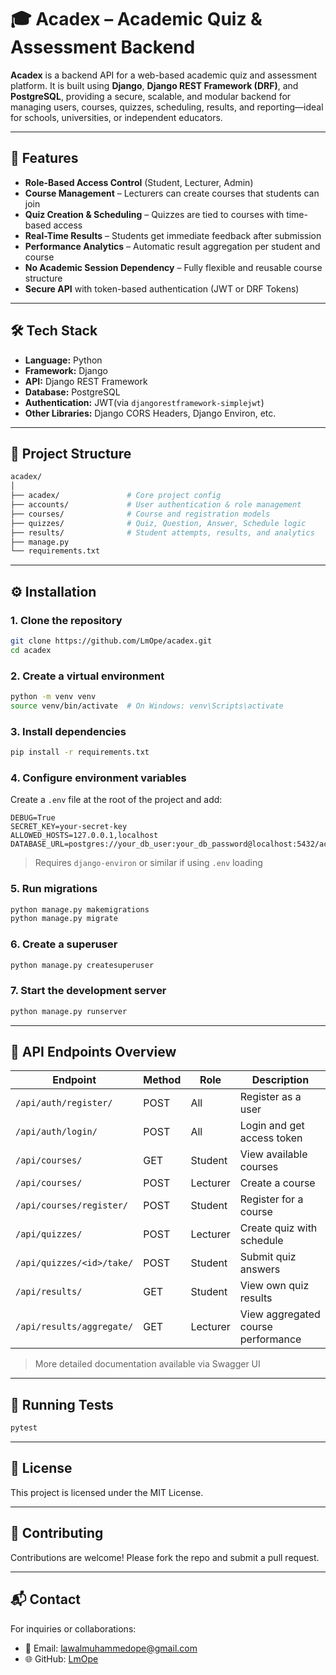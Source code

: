 # 🎓 Acadex – Academic Quiz & Assessment Backend

**Acadex** is a backend API for a web-based academic quiz and assessment platform. It is built using **Django**, **Django REST Framework (DRF)**, and **PostgreSQL**, providing a secure, scalable, and modular backend for managing users, courses, quizzes, scheduling, results, and reporting—ideal for schools, universities, or independent educators.

---

## 🚀 Features

- **Role-Based Access Control** (Student, Lecturer, Admin)
- **Course Management** – Lecturers can create courses that students can join
- **Quiz Creation & Scheduling** – Quizzes are tied to courses with time-based access
- **Real-Time Results** – Students get immediate feedback after submission
- **Performance Analytics** – Automatic result aggregation per student and course
- **No Academic Session Dependency** – Fully flexible and reusable course structure
- **Secure API** with token-based authentication (JWT or DRF Tokens)

---

## 🛠️ Tech Stack

- **Language:** Python
- **Framework:** Django
- **API:** Django REST Framework
- **Database:** PostgreSQL
- **Authentication:** JWT(via `djangorestframework-simplejwt`)
- **Other Libraries:** Django CORS Headers, Django Environ, etc.

---

## 📁 Project Structure

```bash
acadex/
│
├── acadex/               # Core project config
├── accounts/             # User authentication & role management
├── courses/              # Course and registration models
├── quizzes/              # Quiz, Question, Answer, Schedule logic
├── results/              # Student attempts, results, and analytics
├── manage.py
└── requirements.txt
````

---

## ⚙️ Installation

### 1. Clone the repository

```bash
git clone https://github.com/LmOpe/acadex.git
cd acadex
```

### 2. Create a virtual environment

```bash
python -m venv venv
source venv/bin/activate  # On Windows: venv\Scripts\activate
```

### 3. Install dependencies

```bash
pip install -r requirements.txt
```

### 4. Configure environment variables

Create a `.env` file at the root of the project and add:

```env
DEBUG=True
SECRET_KEY=your-secret-key
ALLOWED_HOSTS=127.0.0.1,localhost
DATABASE_URL=postgres://your_db_user:your_db_password@localhost:5432/acadex_db
```

> Requires `django-environ` or similar if using `.env` loading

### 5. Run migrations

```bash
python manage.py makemigrations
python manage.py migrate
```

### 6. Create a superuser

```bash
python manage.py createsuperuser
```

### 7. Start the development server

```bash
python manage.py runserver
```
---

## 📡 API Endpoints Overview

| Endpoint                  | Method | Role     | Description                        |
| ------------------------- | ------ | -------- | ---------------------------------- |
| `/api/auth/register/`     | POST   | All      | Register as a user
| `/api/auth/login/`        | POST   | All      | Login and get access token         |
| `/api/courses/`           | GET    | Student  | View available courses             |
| `/api/courses/`           | POST   | Lecturer | Create a course                    |
| `/api/courses/register/`  | POST   | Student  | Register for a course              |
| `/api/quizzes/`           | POST   | Lecturer | Create quiz with schedule          |
| `/api/quizzes/<id>/take/` | POST   | Student  | Submit quiz answers                |
| `/api/results/`           | GET    | Student  | View own quiz results              |
| `/api/results/aggregate/` | GET    | Lecturer | View aggregated course performance |

> More detailed documentation available via Swagger UI

---

## 🧪 Running Tests

```bash
pytest
```

---

## 📄 License

This project is licensed under the MIT License.

---

## 🤝 Contributing

Contributions are welcome! Please fork the repo and submit a pull request.

---

## 📬 Contact

For inquiries or collaborations:

* 📧 Email: [lawalmuhammedope@gmail.com](mailto:lawalmuhammedope@gmail.com)
* 🌐 GitHub: [LmOpe](https://github.com/LmOpe)
